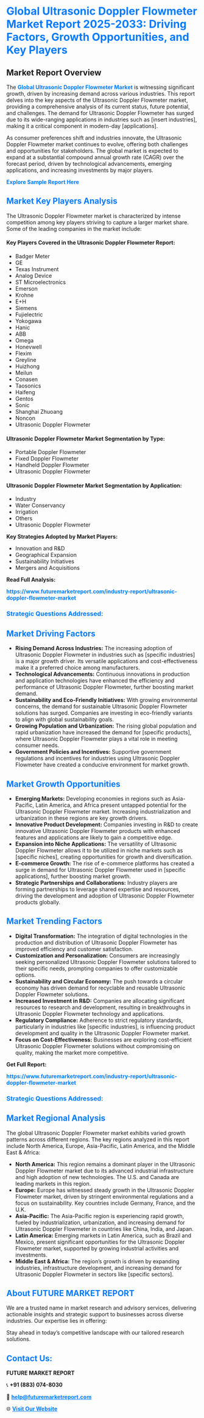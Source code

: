 <h1 style="color: #007BFF;">Global Ultrasonic Doppler Flowmeter Market Report 2025-2033: Driving Factors, Growth Opportunities, and Key Players</h1>

<section id="overview">
<h2>Market Report Overview</h2>
<p>The <a href="https://www.futuremarketreport.com/industry-report/ultrasonic-doppler-flowmeter-market" style="color: #007BFF; text-decoration: none;"><strong>Global Ultrasonic Doppler Flowmeter Market</strong></a> is witnessing significant growth, driven by increasing demand across various industries. This report delves into the key aspects of the Ultrasonic Doppler Flowmeter market, providing a comprehensive analysis of its current status, future potential, and challenges. The demand for Ultrasonic Doppler Flowmeter has surged due to its wide-ranging applications in industries such as [insert industries], making it a critical component in modern-day [applications].</p>
<p>As consumer preferences shift and industries innovate, the Ultrasonic Doppler Flowmeter market continues to evolve, offering both challenges and opportunities for stakeholders. The global market is expected to expand at a substantial compound annual growth rate (CAGR) over the forecast period, driven by technological advancements, emerging applications, and increasing investments by major players.</p>
</section>

<section id="overview">
<p><a href="https://www.futuremarketreport.com/request-sample/reportId=110190" style="color: #007BFF; text-decoration: none;"><strong>Explore Sample Report Here</strong></a></p>
</section>

<section id="key-players">
<h2 style="color: #007BFF;">Market Key Players Analysis</h2>
<p>The Ultrasonic Doppler Flowmeter market is characterized by intense competition among key players striving to capture a larger market share. Some of the leading companies in the market include:</p>
<h4>Key Players Covered in the Ultrasonic Doppler Flowmeter Report:</h4>
<ul><li>Badger Meter</li><li>GE</li><li>Texas Instrument</li><li>Analog Device</li><li>ST Microelectronics</li><li>Emerson</li><li>Krohne</li><li>E+H</li><li>Siemens</li><li>Fujielectric</li><li>Yokogawa</li><li>Hanic</li><li>ABB</li><li>Omega</li><li>Honevwell</li><li>Flexim</li><li>Greyline</li><li>Huizhong</li><li>Meilun</li><li>Conasen</li><li>Taosonics</li><li>Haifeng</li><li>Gentos</li><li>Sonic</li><li>Shanghai Zhuoang</li><li>Noncon</li><li>Ultrasonic Doppler Flowmeter</li></ul>
<h4>Ultrasonic Doppler Flowmeter Market Segmentation by Type:</h4>
<ul><li>Portable Doppler Flowmeter</li><li>Fixed Doppler Flowmeter</li><li>Handheld Doppler Flowmeter</li><li>Ultrasonic Doppler Flowmeter</li></ul>

<h4>Ultrasonic Doppler Flowmeter Market Segmentation by Application:</h4>
<ul><li>Industry</li><li>Water Conservancy</li><li>Irrigation</li><li>Others</li><li>Ultrasonic Doppler Flowmeter</li></ul>
<p><strong>Key Strategies Adopted by Market Players:</strong></p>
<ul>
<li>Innovation and R&D</li>
<li>Geographical Expansion</li>
<li>Sustainability Initiatives</li>
<li>Mergers and Acquisitions</li>
</ul>
</section>

<section>
<p><strong>Read Full Analysis: </strong></p><a href="https://www.futuremarketreport.com/industry-report/ultrasonic-doppler-flowmeter-market" style="color: #007BFF; text-decoration: none;"><strong>https://www.futuremarketreport.com/industry-report/ultrasonic-doppler-flowmeter-market</strong></a>
<h3 style="color: #007BFF;">Strategic Questions Addressed:</h3>
</section>

<section id="driving-factors">
<h2 style="color: #007BFF;">Market Driving Factors</h2>
<ul>
<li><strong>Rising Demand Across Industries:</strong> The increasing adoption of Ultrasonic Doppler Flowmeter in industries such as [specific industries] is a major growth driver. Its versatile applications and cost-effectiveness make it a preferred choice among manufacturers.</li>
<li><strong>Technological Advancements:</strong> Continuous innovations in production and application technologies have enhanced the efficiency and performance of Ultrasonic Doppler Flowmeter, further boosting market demand.</li>
<li><strong>Sustainability and Eco-Friendly Initiatives:</strong> With growing environmental concerns, the demand for sustainable Ultrasonic Doppler Flowmeter solutions has surged. Companies are investing in eco-friendly variants to align with global sustainability goals.</li>
<li><strong>Growing Population and Urbanization:</strong> The rising global population and rapid urbanization have increased the demand for [specific products], where Ultrasonic Doppler Flowmeter plays a vital role in meeting consumer needs.</li>
<li><strong>Government Policies and Incentives:</strong> Supportive government regulations and incentives for industries using Ultrasonic Doppler Flowmeter have created a conducive environment for market growth.</li>
</ul>
</section>

<section id="growth-opportunities">
<h2 style="color: #007BFF;">Market Growth Opportunities</h2>
<ul>
<li><strong>Emerging Markets:</strong> Developing economies in regions such as Asia-Pacific, Latin America, and Africa present untapped potential for the Ultrasonic Doppler Flowmeter market. Increasing industrialization and urbanization in these regions are key growth drivers.</li>
<li><strong>Innovative Product Development:</strong> Companies investing in R&D to create innovative Ultrasonic Doppler Flowmeter products with enhanced features and applications are likely to gain a competitive edge.</li>
<li><strong>Expansion into Niche Applications:</strong> The versatility of Ultrasonic Doppler Flowmeter allows it to be utilized in niche markets such as [specific niches], creating opportunities for growth and diversification.</li>
<li><strong>E-commerce Growth:</strong> The rise of e-commerce platforms has created a surge in demand for Ultrasonic Doppler Flowmeter used in [specific applications], further boosting market growth.</li>
<li><strong>Strategic Partnerships and Collaborations:</strong> Industry players are forming partnerships to leverage shared expertise and resources, driving the development and adoption of Ultrasonic Doppler Flowmeter products globally.</li>
</ul>
</section>

<section id="trending-factors">
<h2 style="color: #007BFF;">Market Trending Factors</h2>
<ul>
<li><strong>Digital Transformation:</strong> The integration of digital technologies in the production and distribution of Ultrasonic Doppler Flowmeter has improved efficiency and customer satisfaction.</li>
<li><strong>Customization and Personalization:</strong> Consumers are increasingly seeking personalized Ultrasonic Doppler Flowmeter solutions tailored to their specific needs, prompting companies to offer customizable options.</li>
<li><strong>Sustainability and Circular Economy:</strong> The push towards a circular economy has driven demand for recyclable and reusable Ultrasonic Doppler Flowmeter solutions.</li>
<li><strong>Increased Investment in R&D:</strong> Companies are allocating significant resources to research and development, resulting in breakthroughs in Ultrasonic Doppler Flowmeter technology and applications.</li>
<li><strong>Regulatory Compliance:</strong> Adherence to strict regulatory standards, particularly in industries like [specific industries], is influencing product development and quality in the Ultrasonic Doppler Flowmeter market.</li>
<li><strong>Focus on Cost-Effectiveness:</strong> Businesses are exploring cost-efficient Ultrasonic Doppler Flowmeter solutions without compromising on quality, making the market more competitive.</li>
</ul>
</section>

<section>
<p><strong>Get Full Report: </strong></p><a href="https://www.futuremarketreport.com/industry-report/ultrasonic-doppler-flowmeter-market" style="color: #007BFF; text-decoration: none;"><strong>https://www.futuremarketreport.com/industry-report/ultrasonic-doppler-flowmeter-market</strong></a>
<h3 style="color: #007BFF;">Strategic Questions Addressed:</h3>
</section>


<section id="regional-analysis">
<h2 style="color: #007BFF;">Market Regional Analysis</h2>
<p>The global Ultrasonic Doppler Flowmeter market exhibits varied growth patterns across different regions. The key regions analyzed in this report include North America, Europe, Asia-Pacific, Latin America, and the Middle East & Africa:</p>
<ul>
<li><strong>North America:</strong> This region remains a dominant player in the Ultrasonic Doppler Flowmeter market due to its advanced industrial infrastructure and high adoption of new technologies. The U.S. and Canada are leading markets in this region.</li>
<li><strong>Europe:</strong> Europe has witnessed steady growth in the Ultrasonic Doppler Flowmeter market, driven by stringent environmental regulations and a focus on sustainability. Key countries include Germany, France, and the U.K.</li>
<li><strong>Asia-Pacific:</strong> The Asia-Pacific region is experiencing rapid growth, fueled by industrialization, urbanization, and increasing demand for Ultrasonic Doppler Flowmeter in countries like China, India, and Japan.</li>
<li><strong>Latin America:</strong> Emerging markets in Latin America, such as Brazil and Mexico, present significant opportunities for the Ultrasonic Doppler Flowmeter market, supported by growing industrial activities and investments.</li>
<li><strong>Middle East & Africa:</strong> The region’s growth is driven by expanding industries, infrastructure development, and increasing demand for Ultrasonic Doppler Flowmeter in sectors like [specific sectors].</li>
</ul>
</section>

<footer>
<h2 style="color: #007BFF;">About FUTURE MARKET REPORT</h2>
<p>We are a trusted name in market research and advisory services, delivering actionable insights and strategic support to businesses across diverse industries. Our expertise lies in offering:</p>

<p>Stay ahead in today’s competitive landscape with our tailored research solutions.</p>

<h2 style="color: #007BFF;">Contact Us:</h2>
<p><strong>FUTURE MARKET REPORT</strong></p>
<p>📞 <strong>+91 (883) 074-8030</strong></p>
<p>📧 <strong><a href="mailto:help@futuremarketreport.com" style="color: #007BFF;">help@futuremarketreport.com</a></strong></p>
<p>🌐 <strong><a href="https://www.futuremarketreport.com/" style="color: #007BFF;">Visit Our Website</a></strong></p>
</footer>
